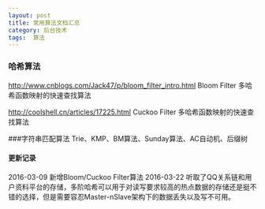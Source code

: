 ```yaml
---
layout: post
title: 常用算法文档汇总
category: 后台技术
tags:  算法
---
```


### 哈希算法

http://www.cnblogs.com/Jack47/p/bloom_filter_intro.html Bloom Filter  多哈希函数映射的快速查找算法

http://coolshell.cn/articles/17225.html   Cuckoo Filter  多哈希函数映射的快速查找算法



###字符串匹配算法
Trie、KMP、BM算法、Sunday算法、AC自动机、后缀树







#### 更新记录
 2016-03-09 新增Bloom/Cuckoo Filter算法
 2016-03-22 听取了QQ关系链和用户资料平台的存储，多阶哈希可以用于对读写要求较高的热点数据的存储还是挺不错的选择，但是需要容忍Master-nSlave架构下的数据丢失以及写不可用。